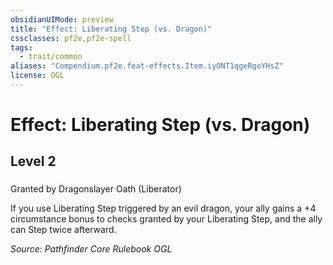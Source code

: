 ```yaml
---
obsidianUIMode: preview
title: "Effect: Liberating Step (vs. Dragon)"
cssclasses: pf2e,pf2e-spell
tags:
  - trait/common
aliases: "Compendium.pf2e.feat-effects.Item.iyONT1qgeRgoYHsZ"
license: OGL
---
```

# Effect: Liberating Step (vs. Dragon)
## Level 2
### 






Granted by Dragonslayer Oath (Liberator)

If you use Liberating Step triggered by an evil dragon, your ally gains a +4 circumstance bonus to checks granted by your Liberating Step, and the ally can Step twice afterward.

*Source: Pathfinder Core Rulebook*
*OGL*